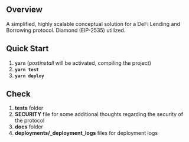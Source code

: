 ## Overview

A simplified, highly scalable conceptual solution for a DeFi Lending and Borrowing protocol. Diamond (EIP-2535) utilized.

## Quick Start

1. **`yarn`** (*postinstall* will be activated, compiling the project)
2. **`yarn test`**
3. **`yarn deploy`**

## Check

1. **tests** folder
2. **SECURITY** file for some additional thoughts regarding the security of the protocol
3. **docs** folder
4. **deployments/_deployment_logs** files for deployment logs
